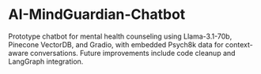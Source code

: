 # AI-MindGuardian-Chatbot
Prototype chatbot for mental health counseling using Llama-3.1-70b, Pinecone VectorDB, and Gradio, with embedded Psych8k data for context-aware conversations. Future improvements include code cleanup and LangGraph integration.
